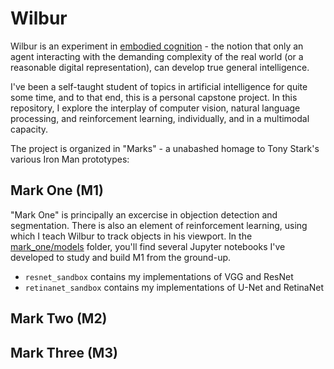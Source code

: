 # Wilbur 
Wilbur is an experiment in [embodied cognition](https://en.wikipedia.org/wiki/Embodied_cognition) - the notion that only an agent interacting with the demanding complexity of the real world (or a reasonable digital representation), can develop true general intelligence. 

I've been a self-taught student of topics in artificial intelligence for quite some time, and to that end, this is a personal capstone project. In this repository, I explore the interplay of computer vision, natural language processing, and reinforcement learning, individually, and in a multimodal capacity.

The project is organized in "Marks" - a unabashed homage to Tony Stark's various Iron Man prototypes:

## Mark One (M1)
"Mark One" is principally an excercise in objection detection and segmentation. There is also an element of reinforcement learning, using which I teach Wilbur to track objects in his viewport. In the [mark_one/models](https://github.com/SudoSharma/wilbur/tree/master/mark_one/models) folder, you'll find several Jupyter notebooks I've developed to study and build M1 from the ground-up. 
- `resnet_sandbox` contains my implementations of VGG and ResNet
- `retinanet_sandbox` contains my implementations of U-Net and RetinaNet

## Mark Two (M2)

## Mark Three (M3)

